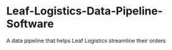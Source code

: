 # Leaf-Logistics-Data-Pipeline-Software
A data pipeline that helps Leaf Logistics streamline their orders

